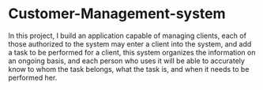 # Customer-Management-system

In this project, I build an application capable of managing clients,
each of those authorized to the system may enter a client into the system,
and add a task to be performed for a client, this system organizes the information on an ongoing basis,
and each person who uses it will be able to accurately know to whom the task belongs, what the task is, and when it needs to be performed her.


